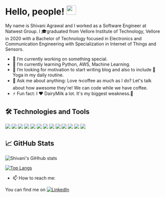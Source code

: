 # Hello, people! <img src="https://raw.githubusercontent.com/MartinHeinz/MartinHeinz/master/wave.gif" width="30px">

My name is Shivani Agrawal and I worked as a Software Engineer at Natwest Group. I 🎓graduated from Vellore Institute of Technology, Vellore in 2020 with a Bachelor of Technology focused in Electronics and Communication Engineering with Specialization in Internet of Things and Sensors. 

- 🔭 I’m currently working on something special.
- 🌱 I’m currently learning Python, AWS, Machine Learning.
- 🤔 I’m looking for motivation to start writing blog and also to include 🧘Yoga in my daily routine.
- 💬 Ask me about anything: Love ☕coffee as much as I do? Let's talk about how awesome they're! We can code while we have coffee.    
- ⚡ Fun fact: I ❤️ DairyMilk a lot. It's my biggest weakness.🙈

## 🛠️ Technologies and Tools
![](https://img.shields.io/badge/OS-Windows-informational?style=flat&logo=WINDOWS&logoColor=white&color=2bbc8a)
![](https://img.shields.io/badge/Editor-VisualStudioCode-informational?style=flat&logo=VISUALSTUDIOCODE&logoColor=white&color=2bbc8a)
![](https://img.shields.io/badge/Editor-IntelliJIDEA-informational?style=flat&logo=INTELLIJIDEA&logoColor=white&color=2bbc8a)
![](https://img.shields.io/badge/Editor-EclipseIDE-informational?style=flat&logo=ECLIPSEIDE&logoColor=white&color=2bbc8a)
![](https://img.shields.io/badge/Code-Java-informational?style=flat&logo=JAVA&logoColor=white&color=2bbc8a)
![](https://img.shields.io/badge/Code-JavaScript-informational?style=flat&logo=JAVASCRIPT&logoColor=white&color=2bbc8a)
![](https://img.shields.io/badge/Code-TypeScript-informational?style=flat&logo=TYPESCRIPT&logoColor=white&color=2bbc8a)
![](https://img.shields.io/badge/Code-Python-informational?style=flat&logo=PYTHON&logoColor=white&color=2bbc8a)
![](https://img.shields.io/badge/Code-HTML5-informational?style=flat&logo=HTML5&logoColor=white&color=2bbc8a)
![](https://img.shields.io/badge/Code-CSS3-informational?style=flat&logo=CSS3&logoColor=white&color=2bbc8a)
![](https://img.shields.io/badge/Framework-Angular-informational?style=flat&logo=ANGULAR&logoColor=white&color=2bbc8a)
![](https://img.shields.io/badge/Framework-Spring-informational?style=flat&logo=SPRING&logoColor=white&color=2bbc8a)
![](https://img.shields.io/badge/Tools-Docker-informational?style=flat&logo=DOCKER&logoColor=white&color=2bbc8a)

## 📈 GitHub Stats

![Shivani's GiHhub stats](https://github-readme-stats.vercel.app/api?username=shivani-1401&show_icons=true&theme=radical&hide=contribs,prs&count_private=true)

[![Top Langs](https://github-readme-stats.vercel.app/api/top-langs/?username=shivani-1401&layout=compact)](https://github.com/shivani-1401/github-readme-stats)

- 📫 How to reach me:
<!-- Actual text -->
You can find me on  [![LinkedIn][1.2]][1]
<!-- Icons -->
[1.2]: https://raw.githubusercontent.com/MartinHeinz/MartinHeinz/master/linkedin-3-16.png (LinkedIn icon without padding)
<!-- Links to your social media accounts -->
[1]:  https://www.linkedin.com/in/shivani-agrawal76/  
